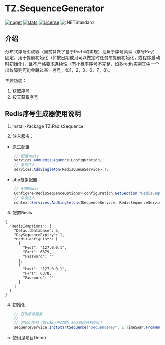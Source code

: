 # TZ.SequenceGenerator

[![nuget](https://img.shields.io/nuget/v/TZ.SequenceGenerator.svg?style=flat-square)](https://www.nuget.org/packages/TZ.SequenceGenerator) 
[![stats](https://img.shields.io/nuget/dt/TZ.SequenceGenerator.svg?style=flat-square)](https://www.nuget.org/stats/packages/TZ.SequenceGenerator?groupby=Version)
[![License](https://img.shields.io/badge/license-Apache2.0-blue.svg)](https://github.com/tanyongzheng/TZ.SequenceGenerator/blob/master/LICENSE)
![.NETStandard](https://img.shields.io/badge/.NETStandard-%3E%3D2.0-green.svg)

## 介绍
分布式序号生成器（目前只做了基于Redis的实现）适用于序号类型（序号Key）固定，用于提前初始化（如按日期或月可以做定时任务来提前初始化，或程序启动时初始化），且不严格要求连续性（有小概率序号不完整，如多redis实例其中一个出故障则可能会跳过某一序号，如1，2，3，6，7，8）。

主要功能：
1. 获取序号
2. 按天获取序号

## Redis序号生成器使用说明

1. Install-Package TZ.RedisSequence

2. 注入服务：
- 原生配置
```csharp
    // 配置Redis
    services.AddRedisSequence(Configuration);
    // 单例注入
    services.AddSingleton<RedisQueueService>();
```
- abp框架配置
```csharp
    // 配置Redis    
    Configure<RedisSequenceOptions>(configuration.GetSection("RedisSequenceOptions"));
    // 单例注入
    context.Services.AddSingleton<ISequenceService, RedisSequenceService>();
```

3. 配置Redis
```
{
  "RedisIdOptions": {
    "DefaultDatabase": 5,
    "DaySequenceExpiry": 1,
    "RedisConfigList": [
      {
        "Host": "127.0.0.1",
        "Port": 6379,
        "Password": ""
      },
      {
        "Host": "127.0.0.1",
        "Port": 6378,
        "Password": ""
      }
    ]
  }
}

```

4. 初始化
```csharp
    // 获取序号服务
    // ...
    // 初始化序号（默认key不过期，默认跳过已初始化）
    sequenceService.InitStartSequence("SequenceKey", 1,TimeSpan.FromHours(1));
```

5. 使用见项目Demo
